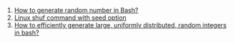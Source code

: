  1. [How to generate random number in Bash?][1]
 2. [Linux shuf command with seed option][2]
 3. [How to efficiently generate large, uniformly distributed, random integers in bash?][3]
 
[1]: https://stackoverflow.com/questions/1194882/how-to-generate-random-number-in-bash/1195035
[2]: https://gist.github.com/koreyou/c10597aa9744978a078d108ee369728d
[3]: https://unix.stackexchange.com/questions/157250/how-to-efficiently-generate-large-uniformly-distributed-random-integers-in-bas
